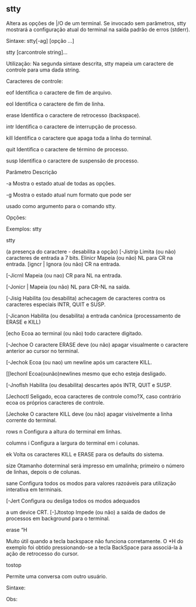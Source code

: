 ## stty

Altera as opções de |/O de um terminal. Se invocado sem parâmetros,
stty mostrará a configuração atual do terminal na saída padrão de erros
(stderr).

Sintaxe: stty[-ag] [opção ...]

stty [carcontrole string]...

Utilização: Na segunda sintaxe descrita, stty mapeia um caractere de
controle para uma dada string.

Caracteres de controle:

 

eof Identifica o caractere de fim de arquivo.

eol Identifica o caractere de fim de linha.

erase Identifica o caractere de retrocesso (backspace).

intr Identifica o caractere de interrupção de processo.

kill Identifica o caractere que apaga toda a linha do
terminal.

quit Identifica o caractere de término de processo.

susp Identifica o caractere de suspensão de processo.

Parâmetro Descrição

-a Mostra o estado atual de todas as opções.

-g Mostra o estado atual num formato que pode ser

usado como argumento para o comando stty.

Opções:

Exemplos:
stty

stty

(a presença do caractere - desabilita a opção)
[-Jistrip  Limita (ou não) caracteres de entrada a 7 bits.
Elinicr Mapeia (ou não) NL para CR na entrada.
[igncr | Ignora (ou não) CR na entrada.

[-Jicrnl Mapeia (ou nao) CR para NL na entrada.

[-Jonicr | Mapeia (ou não) NL para CR-NL na saída.

[-Jisig Habilita (ou desabilita) achecagem de caracteres
contra os caracteres especiais INTR, QUIT e
SUSP.

[-Jicanon Habilita (ou desabilita) a entrada canônica
(processamento de ERASE e KILL)

[echo Ecoa ao terminal (ou não) todo caractere digitado.

[-Jechoe O caractere ERASE deve (ou não) apagar
visualmente o caractere anterior ao cursor no
terminal.

[-Jechok Ecoa (ou nao) um newline após um caractere
KILL.

[[lechonl Ecoa(ounão)newlines mesmo que echo esteja
desligado.

[-Jnoflsh Habilita (ou desabilita) descartes após INTR,
QUIT e SUSP.

[Jechoctl Seligado, ecoa caracteres de controle como?X,
caso contrário ecoa os próprios caracteres de
controle.

[Jechoke O caractere KILL deve (ou não) apagar
visivelmente a linha corrente do terminal.

rows n Configura a altura do terminal em linhas.

columns i Configura a largura do terminal em i colunas.

ek Volta os caracteres KILL e ERASE para os
defaults do sistema.

size Otamanho doterminal será impresso em umalinha;
primeiro o número de linhas, depois o de colunas.

sane Configura todos os modos para valores razoáveis
para utilização interativa em terminais.

[-Jert Configura ou desliga todos os modos adequados

a um device CRT.
[-]Jtostop Impede (ou não) a saída de dados de processos
em background para o terminal.

erase “H

Muito útil quando a tecla backspace não funciona corretamente. O
*H do exemplo foi obtido pressionando-se a tecla BackSpace para
associá-la à ação de retrocesso do cursor.

tostop

Permite uma conversa com outro usuário.

Sintaxe:

Obs:



